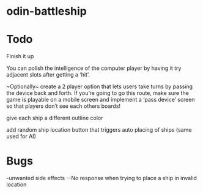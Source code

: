 # odin-battleship

# Todo

Finish it up


You can polish the intelligence of the computer player by having it try adjacent slots after getting a ‘hit’.


~Optionally~
create a 2 player option that lets users take turns by passing the device back and forth. If you’re going to go this route, make sure the game is playable on a mobile screen and implement a ‘pass device’ screen so that players don’t see each others boards!

give each ship a different outline color

add random ship location button that triggers auto placing of ships (same used for AI)



# Bugs

-unwanted side effects
--No response when trying to place a ship in invalid location

